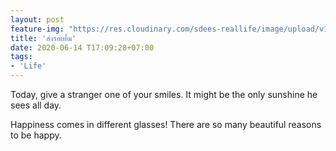 ```yaml
---
layout: post
feature-img: "https://res.cloudinary.com/sdees-reallife/image/upload/v1555658919/sample_feature_img.png"
title: 'ส่งรอยยิ้ม'
date: 2020-06-14 T17:09:28+07:00
tags:
- 'Life'
---
```

Today, give a stranger one of your smiles. It might be the only sunshine he sees all day.

<i class="fa fa-child" style="color:plum"></i>

Happiness comes in different glasses! There are so many beautiful reasons to be happy.
